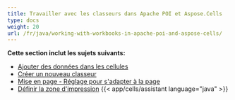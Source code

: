 ```yaml
---
title: Travailler avec les classeurs dans Apache POI et Aspose.Cells
type: docs
weight: 20
url: /fr/java/working-with-workbooks-in-apache-poi-and-aspose-cells/
---
```


 **Cette section inclut les sujets suivants:**

- [Ajouter des données dans les cellules](/cells/fr/java/add-data-in-cells/)
- [Créer un nouveau classeur](/cells/fr/java/create-new-workbook/)
- [Mise en page - Réglage pour s'adapter à la page](/cells/fr/java/page-setup-fit-to-page-setting/)
- [Définir la zone d'impression](/cells/fr/java/set-print-area/)
{{< app/cells/assistant language="java" >}}
